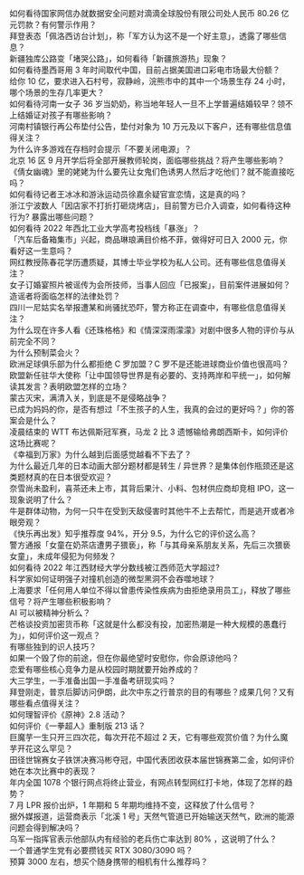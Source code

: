 如何看待国家网信办就数据安全问题对滴滴全球股份有限公司处人民币 80.26 亿元罚款？有何警示作用？  
拜登表态「佩洛西访台计划」，称「军方认为这不是一个好主意」，透露了哪些信息？  
新疆独库公路变「堵哭公路」，如何看待「新疆旅游热」现象？  
如何看待墨西哥用 3 年时间取代中国，目前占据美国进口彩电市场最大份额？  
给你 10 亿，要求进入石村号，寂静岭，浣熊市中的其中一个场景生存 24 小时，哪个场景的生存几率更大？  
如何看待河南一女子 36 岁当奶奶，称当地年轻人一旦不上学普遍结婚较早？领不上结婚证对孩子有哪些影响？  
河南村镇银行再公布垫付公告，垫付对象为 10 万元及以下客户，还有哪些信息值得关注？  
为什么许多游戏在存档时会提示「不要关闭电源」？  
北京 16 区 9 月开学后将全部开展教师轮岗，面临哪些挑战？将产生哪些影响？  
《倩女幽魂》里的姥姥为什么要先让女鬼们色诱男人然后才吃他们？就不能直接吃吗？  
如何看待记者王冰冰和游泳运动员徐嘉余疑官宣恋情，这是真的吗？  
浙江宁波数人「因店家不打折打砸烧烤店」，目前警方已介入调查，如何看待这种行为? 暴露出哪些问题？  
如何看待 2022 年西北工业大学高考投档线「暴涨」？  
「汽车后备箱集市」兴起，商品琳琅满目价格不菲，做得好可日入 2000 元，你看好这一生意吗？  
网红教授陈春花学历遭质疑，其博士毕业学校为私人公司。还有哪些信息值得关注？  
女子订婚宴照片被谣传为会所技师，当事人回应「已报案」，目前案件进展如何？造谣者将面临怎样的法律处罚？  
四川一尼姑实名举报遭某和尚骚扰恐吓，警方称正在调查中，有哪些信息值得关注？  
为什么现在许多人看《还珠格格》和《情深深雨濛濛》对剧中很多人物的评价与从前完全不同？  
为什么预制菜会火？  
欧洲足球俱乐部为什么都拒绝 C 罗加盟？C 罗不是还能进球商业价值也很高吗？  
欧盟新任驻华大使称「让中国领导世界是有必要的、支持两岸和平统一」，如何解读其发言？表明欧盟怎样的立场？  
蒙古灭宋，满清入关，到底是不是侵略战争？  
已成为妈妈的你，是否有想过「不生孩子的人生，我真的会过的更好吗？」你的答案会是什么？  
凌晨结束的 WTT 布达佩斯冠军赛，马龙 2 比 3 遗憾输给弗朗西斯卡，如何评价这场比赛呢？  
《幸福到万家》为什么越到后面感觉越看不下去了？  
为什么最近几年的日本动画大部分题材都是转生 / 异世界？是集体创作瓶颈还是这类题材真的在日本很受欢迎？  
奈雪尚未盈利，喜茶还未上市，其背后果汁、小料、包材供应商却竞相 IPO，这一现象说明了什么？  
牛是群体动物，为何一只牛在受到天敌侵害时其他牛不上去帮忙，而是逃开或者冷眼旁观？  
《快乐再出发》知乎推荐度 94%，开分 9.5，为什么它的评价这么高？  
警方通报「女童在奶茶店遭男子猥亵」，称「与其母亲系朋友关系，先后三次猥亵女童」，未成年侵犯为何频发？  
如何看待 2022 年江西财经大学分数线被江西师范大学超过?  
科学家如何证明强子对撞机创造的微型黑洞不会吞噬地球？  
上海要求「任何用人单位不得以曾患传染性疾病为由拒绝录用员工」，释放了哪些信号？将产生哪些积极影响？  
AI 可以被精神分析么？  
芒格谈投资加密货币称「这就是什么都没有投，加密热潮是一种大规模的愚蠢行为」，如何评价这一观点？  
有哪些独到的识人技巧？  
如果一个毁了你的前途，但在你最绝望时安慰你，你会原谅他吗？  
恋爱有哪些核心竞争力是从校园时期就要开始养成的？  
大三学生，一手准备出国一手准备考研现实吗？  
拜登刚走，普京后脚访问伊朗，此次中东之行普京的目的有哪些？成果几何？又有哪些看点值得关注？  
如何理智评价《原神》2.8 活动？  
如何评价《一拳超人》重制版 213 话？  
巨魔芋一生只开三四次花，每次开花不超过 2 天，它有哪些观赏价值？为什么魔芋开花这么罕见？  
田径世锦赛女子铁饼决赛冯彬夺冠，中国代表团收获本届世锦赛第二金，如何评价她在本次比赛中的表现？  
年内全国 1078 个银行网点将终止营业，有网点转型网红打卡地，体现了怎样的趋势？  
7 月 LPR 报价出炉，1 年期和 5 年期均维持不变，这释放了什么信号？  
据外媒报道，运营商表示「北溪 1 号」天然气管道已开始输送天然气，欧洲的能源问题会得到解决吗？  
乌军一指挥官表示他部队内有经验的老兵伤亡率达到 80% ，这说明了什么？  
一个普通学生党有必要攒钱买 RTX 3080/3090 吗？  
预算 3000 左右，想买个随身携带的相机有什么推荐吗？  
